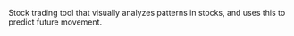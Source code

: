 Stock trading tool that visually analyzes patterns in stocks, and uses this to predict future movement. 